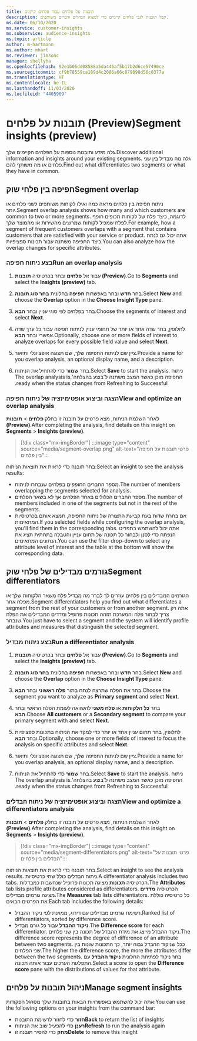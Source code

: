 ```yaml
---
title: תובנות על פלחים עבור פלחים קיימים
description: קבל תובנות לגבי פלחים קיימים כדי למצוא הבדלים ודברים משותפים.
ms.date: 06/10/2020
ms.service: customer-insights
ms.subservice: audience-insights
ms.topic: article
author: m-hartmann
ms.author: mhart
ms.reviewer: jimsonc
manager: shellyha
ms.openlocfilehash: 92e1b05dd08588a5da446af5b17b2d6ce57490ce
ms.sourcegitcommit: cf9b78559ca189d4c2086a66c879098d56c0377a
ms.translationtype: HT
ms.contentlocale: he-IL
ms.lasthandoff: 11/03/2020
ms.locfileid: "4405909"
---
```

# <a name="segment-insights-preview"></a><span data-ttu-id="64973-103">תובנות על פלחים (Preview)</span><span class="sxs-lookup"><span data-stu-id="64973-103">Segment insights (preview)</span></span>

<span data-ttu-id="64973-104">גלה מידע ותובנות נוספות על הפלחים הקיימים שלך.</span><span class="sxs-lookup"><span data-stu-id="64973-104">Discover additional information and insights around your existing segments.</span></span> <span data-ttu-id="64973-105">גלה מה מבדיל בין שני פלחים או מה משותף להם.</span><span class="sxs-lookup"><span data-stu-id="64973-105">Find out what differentiates two segments or what they have in common.</span></span>

## <a name="segment-overlap"></a><span data-ttu-id="64973-106">חפיפה בין פלחי שוק</span><span class="sxs-lookup"><span data-stu-id="64973-106">Segment overlap</span></span>

<span data-ttu-id="64973-107">ניתוח חפיפה בין פלחים מראה כמה ואילו לקוחות משותפים לשני פלחים או יותר.</span><span class="sxs-lookup"><span data-stu-id="64973-107">Segment overlap analysis shows how many and which customers are common to two or more segments.</span></span> <span data-ttu-id="64973-108">לדוגמה, כיצד פלח של לקוחות תכופים חופף לפלח שמכיל לקוחות שמרוצים מהשירות או מהמוצר שלך.</span><span class="sxs-lookup"><span data-stu-id="64973-108">For example, how a segment of frequent customers overlaps with a segment that contains customers that are satisfied with your service or product.</span></span>
<span data-ttu-id="64973-109">אתה יכול גם לנתח כיצד החפיפה משתנה עבור תכונות ספציפיות.</span><span class="sxs-lookup"><span data-stu-id="64973-109">You can also analyze how the overlap changes for specific attributes.</span></span>

### <a name="run-an-overlap-analysis"></a><span data-ttu-id="64973-110">בצע ניתוח חפיפה</span><span class="sxs-lookup"><span data-stu-id="64973-110">Run an overlap analysis</span></span>

1. <span data-ttu-id="64973-111">עבור אל **פלחים** ובחר בכרטיסיה **תובנות (Preview)**.</span><span class="sxs-lookup"><span data-stu-id="64973-111">Go to **Segments** and select the **Insights (preview)** tab.</span></span>

1. <span data-ttu-id="64973-112">בחר **חדש** ובחר באפשרות **חפיפה** בחלונית **בחר סוג תובנה**.</span><span class="sxs-lookup"><span data-stu-id="64973-112">Select **New** and choose the **Overlap** option in the **Choose Insight Type** pane.</span></span>

1. <span data-ttu-id="64973-113">בחר בפלחים לפי סוגי עניין ובחר **הבא**.</span><span class="sxs-lookup"><span data-stu-id="64973-113">Choose the segments of interest and select **Next**.</span></span>

1. <span data-ttu-id="64973-114">לחלופין, בחר שדה אחד או יותר של תחומי עניין לניתוח חפיפה עבור כל ערך שדה אפשרי ובחר **הבא**.</span><span class="sxs-lookup"><span data-stu-id="64973-114">Optionally, choose one or more fields of interest to analyze overlaps for every possible field value and select **Next**.</span></span>

1. <span data-ttu-id="64973-115">ציין שם לניתוח החפיפה שלך, שם תצוגה אופציונלי ותיאור.</span><span class="sxs-lookup"><span data-stu-id="64973-115">Provide a name for you overlap analysis, an optional display name, and a description.</span></span>

1. <span data-ttu-id="64973-116">בחר **שמור** כדי להתחיל את הניתוח.</span><span class="sxs-lookup"><span data-stu-id="64973-116">Select **Save** to start the analysis.</span></span> <span data-ttu-id="64973-117">ניתוח החפיפה מוכן כאשר המצב משתנה ל'‏‫בוצע בהצלחה'.</span><span class="sxs-lookup"><span data-stu-id="64973-117">The overlap analysis is ready when the status changes from Refreshing to Successful.</span></span>

### <a name="view-and-optimize-an-overlap-analysis"></a><span data-ttu-id="64973-118">הצגה וביצוע אופטימיזציה של ניתוח חפיפה</span><span class="sxs-lookup"><span data-stu-id="64973-118">View and optimize an overlap analysis</span></span>

<span data-ttu-id="64973-119">לאחר השלמת הניתוח, מצא פרטים על תובנה זו בחלק **פלחים** > **תובנות (Preview)**.</span><span class="sxs-lookup"><span data-stu-id="64973-119">After completing the analysis, find details on this insight on **Segments** > **Insights (preview)**.</span></span>

> [!div class="mx-imgBorder"]
> :::image type="content" source="media/segment-overlap.png" alt-text="פרטי תובנות על חפיפה בין פלחים":::

<span data-ttu-id="64973-121">בחר תובנה כדי לראות את תוצאות הניתוח:</span><span class="sxs-lookup"><span data-stu-id="64973-121">Select an insight to see the analysis results:</span></span>

- <span data-ttu-id="64973-122">מספר החברים החופפים בפלחים שנבחרו לניתוח.</span><span class="sxs-lookup"><span data-stu-id="64973-122">The number of members overlapping the segments selected for analysis.</span></span>
- <span data-ttu-id="64973-123">מספר החברים הכלולים באחד הפלחים אך לא בשאר הפלחים.</span><span class="sxs-lookup"><span data-stu-id="64973-123">The number of members included in one of the segments but not in the rest of the segments.</span></span>
- <span data-ttu-id="64973-124">אם בחרת שדות בעת קביעת התצורה של ניתוח החפיפה, תמצא אותם בכרטיסיות המתאימות.</span><span class="sxs-lookup"><span data-stu-id="64973-124">If you selected fields while configuring the overlap analysis, you'll find them in the corresponding tabs.</span></span> <span data-ttu-id="64973-125">אתה יכול להשתמש בתפריט הנפתח כדי לסנן ולבחור כל תכונה של תחום עניין והטבלה בתחתית תציג את הנתונים המתאימים.</span><span class="sxs-lookup"><span data-stu-id="64973-125">You can use the filter drop-down to select any attribute level of interest and the table at the bottom will show the corresponding data.</span></span>

## <a name="segment-differentiators"></a><span data-ttu-id="64973-126">גורמים מבדילים של פלחי שוק</span><span class="sxs-lookup"><span data-stu-id="64973-126">Segment differentiators</span></span>

<span data-ttu-id="64973-127">הגורמים המבדילים בין פלחים עוזרים לך לברר מה מבדיל פלח משאר הלקוחות שלך או מפלח אחר.</span><span class="sxs-lookup"><span data-stu-id="64973-127">Segment differentiators help you find out what differentiates a segment from the rest of your customers or from another segment.</span></span> <span data-ttu-id="64973-128">אתה רק צריך לבחור פלח והמערכת תזהה תכונות פרופיל ומדדים המבדילים את הפלח שנבחר.</span><span class="sxs-lookup"><span data-stu-id="64973-128">You just have to select a segment and the system will identify profile attributes and measures that distinguish the selected segment.</span></span>

### <a name="run-a-differentiator-analysis"></a><span data-ttu-id="64973-129">בצע ניתוח מבדיל</span><span class="sxs-lookup"><span data-stu-id="64973-129">Run a differentiator analysis</span></span>

1. <span data-ttu-id="64973-130">עבור אל **פלחים** ובחר בכרטיסיה **תובנות (Preview)**.</span><span class="sxs-lookup"><span data-stu-id="64973-130">Go to **Segments** and select the **Insights (preview)** tab.</span></span>

1. <span data-ttu-id="64973-131">בחר **חדש** ובחר באפשרות **חפיפה** בחלונית **בחר סוג תובנה**.</span><span class="sxs-lookup"><span data-stu-id="64973-131">Select **New** and choose the **Overlap** option in the **Choose Insight Type** pane.</span></span>

1. <span data-ttu-id="64973-132">בחר את הפלח שתרצה לנתח בתור **פלח ראשוני** ובחר **הבא**.</span><span class="sxs-lookup"><span data-stu-id="64973-132">Choose the segment you want to analyze as **Primary segment** and select **Next**.</span></span>

1. <span data-ttu-id="64973-133">בחר **כל הלקוחות** או **פלח משני** להשוואה לעומת הפלח הראשי ובחר **הבא**.</span><span class="sxs-lookup"><span data-stu-id="64973-133">Choose **All customers** or a **Secondary segment** to compare your primary segment with and select **Next**.</span></span>

1. <span data-ttu-id="64973-134">לחלופין, בחר תחום עניין אחד או יותר כדי למקד את הניתוח בתכונות ספציפיות ובחר **הבא**.</span><span class="sxs-lookup"><span data-stu-id="64973-134">Optionally, choose one or more fields of interest to focus the analysis on specific attributes and select **Next**.</span></span>

1. <span data-ttu-id="64973-135">ציין שם לניתוח החפיפה שלך, שם תצוגה אופציונלי ותיאור.</span><span class="sxs-lookup"><span data-stu-id="64973-135">Provide a name for you overlap analysis, an optional display name, and a description.</span></span>

1. <span data-ttu-id="64973-136">בחר **שמור** כדי להתחיל את הניתוח.</span><span class="sxs-lookup"><span data-stu-id="64973-136">Select **Save** to start the analysis.</span></span> <span data-ttu-id="64973-137">ניתוח החפיפה מוכן כאשר המצב משתנה ל'‏‫בוצע בהצלחה'.</span><span class="sxs-lookup"><span data-stu-id="64973-137">The overlap analysis is ready when the status changes from Refreshing to Successful.</span></span>

### <a name="view-and-optimize-a-differentiators-analysis"></a><span data-ttu-id="64973-138">הצגה וביצוע אופטימיזציה של ניתוח הבדלים</span><span class="sxs-lookup"><span data-stu-id="64973-138">View and optimize a differentiators analysis</span></span>

<span data-ttu-id="64973-139">לאחר השלמת הניתוח, מצא פרטים על תובנה זו בחלק **פלחים** > **תובנות (Preview)**.</span><span class="sxs-lookup"><span data-stu-id="64973-139">After completing the analysis, find details on this insight on **Segments** > **Insights (preview)**.</span></span>

> [!div class="mx-imgBorder"]
> :::image type="content" source="media/segment-differentiators.png" alt-text="פרטי תובנות על הבדלים בין פלחים":::

<span data-ttu-id="64973-141">בחר תובנה כדי לראות את תוצאות הניתוח.</span><span class="sxs-lookup"><span data-stu-id="64973-141">Select an insight to see the analysis results.</span></span> <span data-ttu-id="64973-142">ניתוח הבדלים כולל שתי כרטיסיות.</span><span class="sxs-lookup"><span data-stu-id="64973-142">A differentiator analysis includes two tabs.</span></span> <span data-ttu-id="64973-143">הכרטיסיה **תכונות** מציגה תכונות פרופיל שנחשבות כמבדלות.</span><span class="sxs-lookup"><span data-stu-id="64973-143">The **Attributes** tab lists profile attributes considered as differentiators.</span></span> <span data-ttu-id="64973-144">הכרטיסיה **מדדים** מציגה גורמים מבדילים.</span><span class="sxs-lookup"><span data-stu-id="64973-144">The **Measures** tab lists differentiators.</span></span> <span data-ttu-id="64973-145">כל כרטיסיה כוללת את הפרטים הבאים:</span><span class="sxs-lookup"><span data-stu-id="64973-145">Each tab includes the following details:</span></span>

- <span data-ttu-id="64973-146">רשימת גורמים מבדילים עם דירוג, ממוינת לפי ניקוד ההבדל.</span><span class="sxs-lookup"><span data-stu-id="64973-146">Ranked list of differentiators, sorted by difference score.</span></span>
- <span data-ttu-id="64973-147">**ניקוד ההבדל** עבור כל גורם מבדיל.</span><span class="sxs-lookup"><span data-stu-id="64973-147">The **Difference score** for each differentiator.</span></span> <span data-ttu-id="64973-148">ניקוד ההבדל מייצג את מידת ההבדל של תכונה בין שני פלחים.</span><span class="sxs-lookup"><span data-stu-id="64973-148">The difference score represents the degree of difference of an attribute between two segments.</span></span> <span data-ttu-id="64973-149">ככל שניקוד ההבדל גבוה יותר, כך התכונות שונות בין שני הפלחים.</span><span class="sxs-lookup"><span data-stu-id="64973-149">The higher the difference score, the more the attributes differ between the two segments.</span></span> <span data-ttu-id="64973-150">בחר ניקוד לפתיחת החלונית **ניקוד ההבדל** עם התפלגות הערכים עבור אותה תכונה.</span><span class="sxs-lookup"><span data-stu-id="64973-150">Select a score to open the **Difference score** pane with the distributions of values for that attribute.</span></span>

## <a name="manage-segment-insights"></a><span data-ttu-id="64973-151">ניהול תובנות על פלחים</span><span class="sxs-lookup"><span data-stu-id="64973-151">Manage segment insights</span></span>

<span data-ttu-id="64973-152">אתה יכול להשתמש באפשרויות הבאות בתובנות שלך מסרגל הפקודות:</span><span class="sxs-lookup"><span data-stu-id="64973-152">You can use the following options on your insights from the command bar:</span></span>

- <span data-ttu-id="64973-153">**חזור** כדי לחזור לרשימת התובנות</span><span class="sxs-lookup"><span data-stu-id="64973-153">**Back** to return the list of insights</span></span>
- <span data-ttu-id="64973-154">**רענֵן** כדי להפעיל שוב את הניתוח</span><span class="sxs-lookup"><span data-stu-id="64973-154">**Refresh** to run the analysis again</span></span>
- <span data-ttu-id="64973-155">**מחק** כדי להסיר תובנה זו</span><span class="sxs-lookup"><span data-stu-id="64973-155">**Delete** to remove this insight</span></span>
